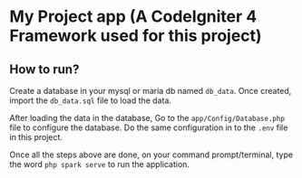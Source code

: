 # My Project app (A CodeIgniter 4 Framework used for this project)

## How to run?

Create a database in your mysql or maria db named ```db_data```. Once created, import the ```db_data.sql``` file to load the data.

After loading the data in the database, Go to the ```app/Config/Database.php``` file to configure the database. Do the same configuration in to the ```.env``` file in this project. 

Once all the steps above are done, on your command prompt/terminal, type the word ```php spark serve``` to run the application.


